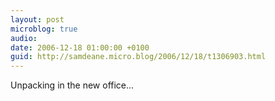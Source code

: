 ```yaml
---
layout: post
microblog: true
audio: 
date: 2006-12-18 01:00:00 +0100
guid: http://samdeane.micro.blog/2006/12/18/t1306903.html
---
```

Unpacking in the new office...
